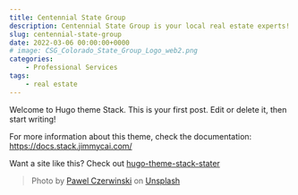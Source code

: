 ```yaml
---
title: Centennial State Group
description: Centennial State Group is your local real estate experts!
slug: centennial-state-group
date: 2022-03-06 00:00:00+0000
# image: CSG_Colorado_State_Group_Logo_web2.png
categories:
    - Professional Services
tags:
    - real estate
---
```


Welcome to Hugo theme Stack. This is your first post. Edit or delete it, then start writing!

For more information about this theme, check the documentation: https://docs.stack.jimmycai.com/

Want a site like this? Check out [hugo-theme-stack-stater](https://github.com/CaiJimmy/hugo-theme-stack-starter)

> Photo by [Pawel Czerwinski](https://unsplash.com/@pawel_czerwinski) on [Unsplash](https://unsplash.com/)